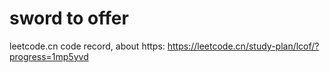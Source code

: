 # sword to offer

leetcode.cn code record, about https: https://leetcode.cn/study-plan/lcof/?progress=1mp5yvd